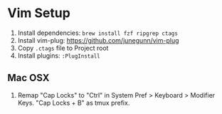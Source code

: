 # Vim Setup

1. Install dependencies: `brew install fzf ripgrep ctags`
2. Install vim-plug: https://github.com/junegunn/vim-plug
3. Copy `.ctags` file to Project root
4. Install plugins: `:PlugInstall`

## Mac OSX

1. Remap "Cap Locks" to "Ctrl" in System Pref > Keyboard > Modifier Keys.
"Cap Locks + B" as tmux prefix.


